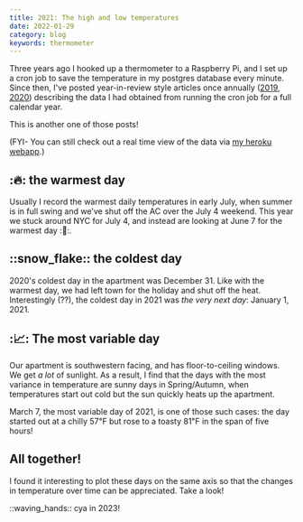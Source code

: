 ```yaml
---
title: 2021: The high and low temperatures
date: 2022-01-29
category: blog
keywords: thermometer
---
```


Three years ago I hooked up a thermometer to a Raspberry Pi, and I set up a cron job to save the temperature in my postgres database every minute. Since then, I've posted year-in-review style articles once annually ([2019](/blog/2020/2019-the-high-and-low-temperatures), [2020](/blog/2021/2020-the-high-and-low-temperatures)) describing the data I had obtained from running the cron job for a full calendar year. 

This is another one of those posts!

(FYI- You can still check out a real time view of the data via [my heroku webapp](https://temp-in-nolans-apartment.herokuapp.com/).)

## ::fire:: the warmest day

<object type="image/svg+xml" data="{attach}warmest.svg"></object>

Usually I record the warmest daily temperatures in early July, when summer is in full swing and we've shut off the AC over the July 4 weekend. This year we stuck around NYC for July 4, and instead are looking at June 7 for the warmest day  ::information_desk_person::.

## ::snow_flake:: the coldest day

<object type="image/svg+xml" data="{attach}coldest.svg"></object>

2020's coldest day in the apartment was December 31. Like with the warmest day, we had left town for the holiday and shut off the heat. Interestingly (??), the coldest day in 2021 was _the very next day_: January 1, 2021.

## ::chart_with_upwards_trend:: The most variable day

<object type="image/svg+xml" data="{attach}variable.svg"></object>

Our apartment is southwestern facing, and has floor-to-ceiling windows. We get _a lot_ of sunlight. As a result, I find that the days with the most variance in temperature are sunny days in Spring/Autumn, when temperatures start out cold but the sun quickly heats up the apartment.

March 7, the most variable day of 2021, is one of those such cases: the day started out at a chilly 57&#8457; but rose to a toasty 81&#8457; in the span of five hours!

## All together!

I found it interesting to plot these days on the same axis so that the changes in temperature over time can be appreciated. Take a look!

<object type="image/svg+xml" data="{attach}everybody.svg"></object>

::waving_hands:: cya in 2023!